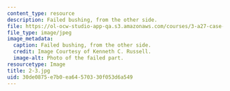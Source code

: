 ```yaml
---
content_type: resource
description: Failed bushing, from the other side.
file: https://ol-ocw-studio-app-qa.s3.amazonaws.com/courses/3-a27-case-studies-in-forensic-metallurgy-fall-2007/30de0875e7b0ea64570330f053d6a549_2-3.jpg
file_type: image/jpeg
image_metadata:
  caption: Failed bushing, from the other side.
  credit: Image Courtesy of Kenneth C. Russell.
  image-alt: Photo of the failed part.
resourcetype: Image
title: 2-3.jpg
uid: 30de0875-e7b0-ea64-5703-30f053d6a549
---
```

